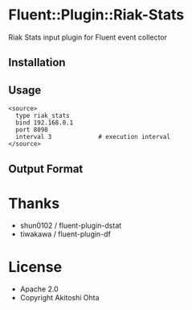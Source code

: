 # Fluent::Plugin::Riak-Stats

Riak Stats input plugin for Fluent event collector

## Installation

## Usage

    <source>
      type riak_stats
      bind 192.168.0.1
      port 8098
      interval 3             # execution interval
    </source>

## Output Format

# Thanks
- shun0102 / fluent-plugin-dstat
- tiwakawa / fluent-plugin-df

# License
- Apache 2.0
- Copyright Akitoshi Ohta

